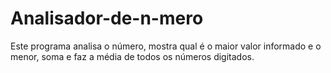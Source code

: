 # Analisador-de-n-mero
Este programa analisa o número, mostra qual é o maior valor informado e o menor, soma  e faz a média de todos os números digitados.
